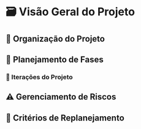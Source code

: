 # 🗃 Visão Geral do Projeto

## 🔨 Organização do Projeto

## 📃 Planejamento de Fases

### 📑 Iterações do Projeto

## ⚠️ Gerenciamento de Riscos

## 🔗 Critérios de Replanejamento
